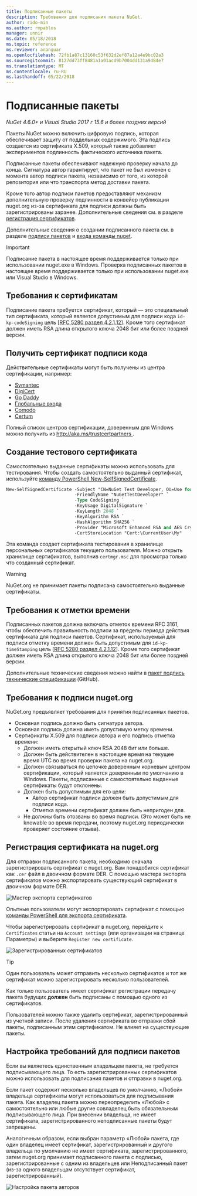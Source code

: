 ```yaml
---
title: Подписанные пакеты
description: Требования для подписания пакета NuGet.
author: rido-min
ms.author: rmpablos
manager: unnir
ms.date: 05/18/2018
ms.topic: reference
ms.reviewer: ananguar
ms.openlocfilehash: 72fb1a87c13160c53f632d2ef87a12a4e9bc02a3
ms.sourcegitcommit: 8127dd73ff8481a1a01acd9b7004dd131a9d84e7
ms.translationtype: MT
ms.contentlocale: ru-RU
ms.lasthandoff: 05/22/2018
---
```

# <a name="signed-packages"></a>Подписанные пакеты

*NuGet 4.6.0+ и Visual Studio 2017 г 15.6 и более поздних версий*

Пакеты NuGet можно включить цифровую подпись, которая обеспечивает защиту от поддельных содержимого. Эта подпись создается из сертификата X.509, который также добавляет экспериментов подлинность фактического источника пакета.

Подписанные пакеты обеспечивают надежную проверку начала до конца. Сигнатура автор гарантирует, что пакет не был изменен с момента автор подписи пакета, независимо от того, из которой репозитория или что транспорта метод доставки пакета.

Кроме того автор подписи пакетов предоставляют механизм дополнительную проверку подлинности в конвейер публикации nuget.org из-за сертификата для подписи должны быть зарегистрированы заранее. Дополнительные сведения см. в разделе [регистрация сертификатов](#register-certificate-on-nugetorg).

Дополнительные сведения о создании подписанного пакета см. в разделе [подписи пакетов](../create-packages/Sign-a-package.md) и [входа команды nuget](../tools/cli-ref-sign.md).

> [!Important]
> Подписание пакета в настоящее время поддерживается только при использовании nuget.exe в Windows. Проверка подписанных пакетов в настоящее время поддерживается только при использовании nuget.exe или Visual Studio в Windows.

## <a name="certificate-requirements"></a>Требования к сертификатам

Подписание пакета требуется сертификат, который — это специальный тип сертификата, который является допустимым для подписи кода `id-kp-codeSigning` цель [[RFC 5280 раздел 4.2.1.12](https://tools.ietf.org/html/rfc5280#section-4.2.1.12)]. Кроме того сертификат должен иметь RSA длина открытого ключа 2048 бит или более поздней версии.

## <a name="get-a-code-signing-certificate"></a>Получить сертификат подписи кода

Действительные сертификаты могут быть получены из центра сертификации, например:

- [Symantec](https://trustcenter.websecurity.symantec.com/process/trust/productOptions?productType=SoftwareValidationClass3)
- [DigiCert](https://www.digicert.com/code-signing/)
- [Go Daddy](https://www.godaddy.com/web-security/code-signing-certificate)
- [Глобальные входа](https://www.globalsign.com/en/code-signing-certificate/)
- [Comodo](https://www.comodo.com/e-commerce/code-signing/code-signing-certificate.php)
- [Certum](https://www.certum.eu/certum/cert,offer_en_open_source_cs.xml) 

Полный список центров сертификации, доверенным для Windows можно получить из [ http://aka.ms/trustcertpartners ](http://aka.ms/trustcertpartners).

## <a name="create-a-test-certificate"></a>Создание тестового сертификата

Самостоятельно выданные сертификаты можно использовать для тестирования. Чтобы создать самостоятельно выданный сертификат, используйте [команду PowerShell New-SelfSignedCertificate](/powershell/module/pkiclient/new-selfsignedcertificate.md).

```ps
New-SelfSignedCertificate -Subject "CN=NuGet Test Developer, OU=Use for testing purposes ONLY" `
                          -FriendlyName "NuGetTestDeveloper" `
                          -Type CodeSigning `
                          -KeyUsage DigitalSignature `
                          -KeyLength 2048 `
                          -KeyAlgorithm RSA `
                          -HashAlgorithm SHA256 `
                          -Provider "Microsoft Enhanced RSA and AES Cryptographic Provider" `
                          -CertStoreLocation "Cert:\CurrentUser\My" 
```

Эта команда создает сертификата тестирования в хранилище персональных сертификатов текущего пользователя. Можно открыть хранилище сертификатов, выполнив `certmgr.msc` для просмотра только что созданный сертификат.

> [!Warning]
> NuGet.org не принимает пакеты подписана самостоятельно выданные сертификаты.

## <a name="timestamp-requirements"></a>Требования к отметки времени

Подписанных пакетов должна включать отметок времени RFC 3161, чтобы обеспечить правильность подписи за пределы периода действия сертификата для подписи пакетов. Сертификат, используемый для подписи отметку времени должен быть допустимым для `id-kp-timeStamping` цель [[RFC 5280 раздел 4.2.1.12](https://tools.ietf.org/html/rfc5280#section-4.2.1.12)]. Кроме того сертификат должен иметь RSA длина открытого ключа 2048 бит или более поздней версии.

Дополнительные технические сведения можно найти в [пакет подпись технические спецификации](https://github.com/NuGet/Home/wiki/Package-Signatures-Technical-Details) (GitHub).

## <a name="signature-requirements-on-nugetorg"></a>Требования к подписи nuget.org

NuGet.org предъявляет требования для принятия подписанных пакетов.

- Основная подпись должно быть сигнатура автора.
- Основная подпись должна иметь допустимую метку времени.
- Сертификаты X.509 для подписи автора и его подпись отметка времени:
  - Должен иметь открытый ключ RSA 2048 бит или больше.
  - Должен быть действителен в настоящее время на текущее время UTC во время проверки пакета на nuget.org.
  - Должен связываться по цепочке доверенным корневым центром сертификации, который является доверенным по умолчанию в Windows. Пакеты, подписанные с самостоятельно выданные сертификаты будут отклонены.
  - Должен быть допустимым для его цели: 
    - Автор сертификат подписи должен быть допустимым для подписи кода.
    - Отметка времени сертификат должен быть непригоден для.
  - Не должны быть отозваны во время подписи. (Это может быть не knowable во время передачи, поэтому nuget.org периодически проверяет состояние отзыва).

## <a name="register-certificate-on-nugetorg"></a>Регистрация сертификата на nuget.org

Для отправки подписанного пакета, необходимо сначала зарегистрировать сертификат с nuget.org. Вам понадобится сертификат как `.cer` файл в двоичном формате DER. С помощью мастера экспорта сертификатов можно экспортировать существующий сертификат в двоичном формате DER.

![Мастер экспорта сертификатов](media/CertificateExportWizard.png)

Опытные пользователи могут экспортировать сертификат с помощью [команды PowerShell для экспорта сертификата](/powershell/module/pkiclient/export-certificate.md).

Чтобы зарегистрировать сертификат в nuget.org, перейдите к `Certificates` статьи на `Account settings` (или организации на странице Параметры) и выберите `Register new certificate`.

![Зарегистрированных сертификатов](media/registered-certs.png)

> [!Tip]
> Один пользователь может отправить несколько сертификатов и тот же сертификат можно зарегистрировать несколько пользователей.

Как только пользователь имеет сертификат регистрации передачу пакета будущих **должен** быть подписаны с помощью одного из сертификатов.

Пользователей можно также удалить сертификат, зарегистрированный из учетной записи. После удаления сертификата во отправки сбой пакеты, подписанным этим сертификатом. Не влияет на существующие пакеты.

## <a name="configure-package-signing-requirements"></a>Настройка требований для подписи пакетов

Если вы являетесь единственным владельцем пакета, не требуется подписывающего лица. То есть зарегистрированных сертификатов можно использовать для подписания пакетов и отправки в nuget.org.

Если пакет содержит несколько владельцев по умолчанию, «Любой» владельца сертификаты могут использоваться для подписывания пакета. Как владелец пакета можно переопределить «Любой» с самостоятельно или любые другие совладелец быть обязательным подписывающего лица. При внесении владельца, не имеет сертификата, зарегистрированного неподписанные пакеты будут запрещены. 

Аналогичным образом, если выбран параметр «Любой» пакета, где один владелец имеет сертификат, зарегистрированный и другого владельца по умолчанию не имеет сертификата, зарегистрированного, затем nuget.org принимает подписанного пакета с подписью, зарегистрированные с одним из владельцев или Неподписанный пакет (из-за одного владельцам отсутствует сертификат, зарегистрированный).

![Настройка пакета авторов](media/configure-package-signers.png)
